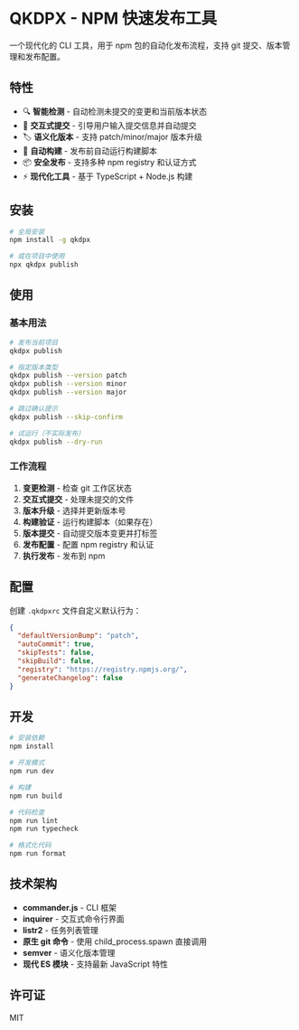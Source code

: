 # QKDPX - NPM 快速发布工具

一个现代化的 CLI 工具，用于 npm 包的自动化发布流程，支持 git 提交、版本管理和发布配置。

## 特性

- 🔍 **智能检测** - 自动检测未提交的变更和当前版本状态
- 📝 **交互式提交** - 引导用户输入提交信息并自动提交
- 🏷️ **语义化版本** - 支持 patch/minor/major 版本升级
- 🔨 **自动构建** - 发布前自动运行构建脚本
- 📦 **安全发布** - 支持多种 npm registry 和认证方式
- ⚡ **现代化工具** - 基于 TypeScript + Node.js 构建

## 安装

```bash
# 全局安装
npm install -g qkdpx

# 或在项目中使用
npx qkdpx publish
```

## 使用

### 基本用法

```bash
# 发布当前项目
qkdpx publish

# 指定版本类型
qkdpx publish --version patch
qkdpx publish --version minor
qkdpx publish --version major

# 跳过确认提示
qkdpx publish --skip-confirm

# 试运行（不实际发布）
qkdpx publish --dry-run
```

### 工作流程

1. **变更检测** - 检查 git 工作区状态
2. **交互式提交** - 处理未提交的文件
3. **版本升级** - 选择并更新版本号
4. **构建验证** - 运行构建脚本（如果存在）
5. **版本提交** - 自动提交版本变更并打标签
6. **发布配置** - 配置 npm registry 和认证
7. **执行发布** - 发布到 npm

## 配置

创建 `.qkdpxrc` 文件自定义默认行为：

```json
{
  "defaultVersionBump": "patch",
  "autoCommit": true,
  "skipTests": false,
  "skipBuild": false,
  "registry": "https://registry.npmjs.org/",
  "generateChangelog": false
}
```

## 开发

```bash
# 安装依赖
npm install

# 开发模式
npm run dev

# 构建
npm run build

# 代码检查
npm run lint
npm run typecheck

# 格式化代码
npm run format
```

## 技术架构

- **commander.js** - CLI 框架
- **inquirer** - 交互式命令行界面
- **listr2** - 任务列表管理
- **原生 git 命令** - 使用 child_process.spawn 直接调用
- **semver** - 语义化版本管理
- **现代 ES 模块** - 支持最新 JavaScript 特性

## 许可证

MIT